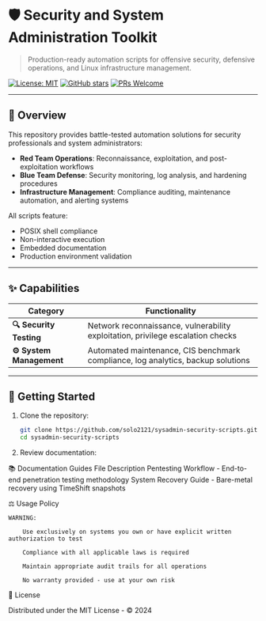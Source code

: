 # 🛡️ Security and System Administration Toolkit

> Production-ready automation scripts for offensive security, defensive operations, and Linux infrastructure management.

[![License: MIT](https://img.shields.io/badge/License-MIT-yellow.svg)](https://opensource.org/licenses/MIT)
[![GitHub stars](https://img.shields.io/github/stars/solo2121/sysadmin-security-scripts?style=social)](https://github.com/solo2121/sysadmin-security-scripts/stargazers)
[![PRs Welcome](https://img.shields.io/badge/PRs-welcome-brightgreen.svg)](https://github.com/solo2121/sysadmin-security-scripts/pulls)

---

## 📌 Overview

This repository provides battle-tested automation solutions for security professionals and system administrators:

- **Red Team Operations**: Reconnaissance, exploitation, and post-exploitation workflows
- **Blue Team Defense**: Security monitoring, log analysis, and hardening procedures
- **Infrastructure Management**: Compliance auditing, maintenance automation, and alerting systems

All scripts feature:
- POSIX shell compliance
- Non-interactive execution
- Embedded documentation
- Production environment validation

---

## ✨ Capabilities

| Category              | Functionality                                                                 |
|-----------------------|-------------------------------------------------------------------------------|
| **🔍 Security Testing** | Network reconnaissance, vulnerability exploitation, privilege escalation checks |
| **⚙️ System Management** | Automated maintenance, CIS benchmark compliance, log analytics, backup solutions |

---

## 🚀 Getting Started

1. Clone the repository:
   ```bash
   git clone https://github.com/solo2121/sysadmin-security-scripts.git
   cd sysadmin-security-scripts

2. Review documentation:
   
📚 Documentation Guides
File	Description
Pentesting Workflow - End-to-end penetration testing methodology
System Recovery Guide - Bare-metal recovery using TimeShift snapshots

⚖️ Usage Policy

    WARNING:

        Use exclusively on systems you own or have explicit written authorization to test

        Compliance with all applicable laws is required

        Maintain appropriate audit trails for all operations

        No warranty provided - use at your own risk

📄 License

Distributed under the MIT License - © 2024
